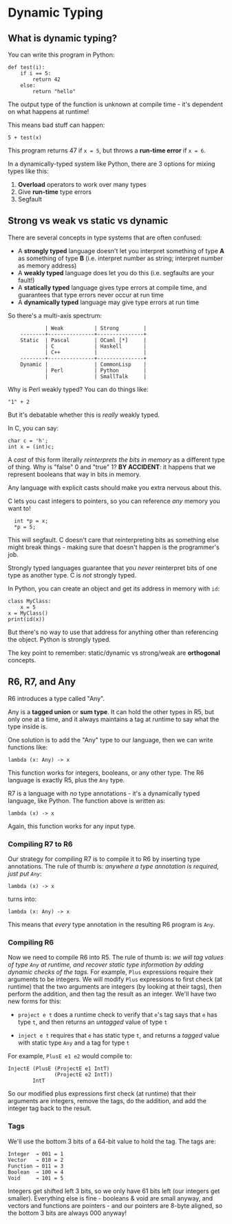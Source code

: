 # Dynamic Typing

## What is dynamic typing?

You can write this program in Python:

    def test(i):
        if i == 5:
            return 42
        else:
            return "hello"

The output type of the function is unknown at compile time - it's
dependent on what happens at runtime!

This means bad stuff can happen:

    5 + test(x)

This program returns 47 if `x = 5`, but throws a **run-time error** if `x = 6`.

In a dynamically-typed system like Python, there are 3 options for mixing types like this:

1. **Overload** operators to work over many types
2. Give **run-time** type errors
3. Segfault


## Strong vs weak vs static vs dynamic

There are several concepts in type systems that are often confused:

- A **strongly typed** language doesn't let you interpret something of type **A** as something of type **B** (i.e. interpret number as string; interpret number as memory address)
- A **weakly typed** language does let you do this (i.e. segfaults are your fault!)
- A **statically typed** language gives type errors at compile time, and guarantees that type errors never occur at run time
- A **dynamically typed** language may give type errors at run time

So there's a multi-axis spectrum:

                | Weak          | Strong        |
        --------+---------------+---------------+
        Static  | Pascal        | OCaml [*]     |
                | C             | Haskell       |
                | C++           |               |
        --------+---------------+---------------+
        Dynamic |               | CommonLisp    |
                | Perl          | Python        |
                |               | SmallTalk     |

Why is Perl weakly typed? You can do things like:

    "1" + 2

But it's debatable whether this is *really* weakly typed. 

In C, you can say:

    char c = 'h';
    int x = (int)c;

A *cast* of this form literally *reinterprets the bits in memory* as a
different type of thing. Why is "false" 0 and "true" 1? **BY
ACCIDENT**: it happens that we represent booleans that way in bits in
memory.

Any language with explicit casts should make you extra nervous about
this.

C lets you cast integers to pointers, so you can reference
*any* memory you want to!

      int *p = x;
      *p = 5;

This will segfault. C doesn't care that reinterpreting bits as
something else might break things - making sure that doesn't happen is
the programmer's job.

Strongly typed languages guarantee that you *never* reinterpret bits
of one type as another type. C is *not* strongly typed.

In Python, you can create an object and get its address in
memory with `id`:

    class MyClass:
        x = 5
    x = MyClass()
    print(id(x))

But there's no way to use that address for anything other than
referencing the object. Python is strongly typed.

The key point to remember: static/dynamic vs strong/weak are **orthogonal** concepts.

## R6, R7, and Any

R6 introduces a type called "Any". 

Any is a **tagged union** or **sum type**. It can hold the other types
in R5, but only one at a time, and it always maintains a tag at
runtime to say what the type inside is.

One solution is to add the "Any" type to our language, then we can
write functions like:

    lambda (x: Any) -> x

This function works for integers, booleans, or any other type. The R6
language is exactly R5, plus the `Any` type.

R7 is a language with *no* type annotations - it's a dynamically typed
language, like Python. The function above is written as:

    lambda (x) -> x

Again, this function works for any input type.

### Compiling R7 to R6

Our strategy for compiling R7 is to compile it to R6 by inserting type
annotations. The rule of thumb is: *anywhere a type annotation is
required, just put `Any`*:

    lambda (x) -> x

turns into:

    lambda (x: Any) -> x

This means that *every* type annotation in the resulting R6 program is
`Any`.

### Compiling R6

Now we need to compile R6 into R5. The rule of thumb is: *we will tag
values of type `Any` at runtime, and recover static type information
by adding dynamic checks of the tags.* For example, `Plus` expressions
require their arguments to be integers. We will modify `Plus`
expressions to first check (at runtime) that the two arguments are
integers (by looking at their tags), then perform the addition, and
then tag the result as an integer. We'll have two new forms for this:

- `project e t` does a runtime check to verify that `e`'s tag says
  that `e` has type `t`, and then returns an *untagged* value of type
  `t`
  
- `inject e t` requires that `e` has static type `t`, and returns a
  *tagged* value with static type `Any` and a tag for type `t`

For example, `PlusE e1 e2` would compile to:

    InjectE (PlusE (ProjectE e1 IntT)
                   (ProjectE e2 IntT))
            IntT

So our modified plus expressions first check (at runtime) that their
arguments are integers, remove the tags, do the addition, and add the
integer tag back to the result.

### Tags

We'll use the bottom 3 bits of a 64-bit value to hold the tag. The
tags are:

    Integer  → 001 = 1
    Vector   → 010 = 2
    Function → 011 = 3
    Boolean  → 100 = 4
    Void     → 101 = 5

Integers get shifted left 3 bits, so we only have 61 bits left (our
integers get smaller). Everything else is fine - booleans & void are
small anyway, and vectors and functions are pointers - and our
pointers are 8-byte aligned, so the bottom 3 bits are always 000
anyway!

